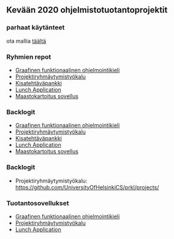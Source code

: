 ## Kevään 2020 ohjelmistotuotantoprojektit

### parhaat käytänteet

ota mallia [täältä](https://github.com/ohtu-ohjaajat/OhTuHistory/blob/master/reference.md)

### Ryhmien repot

- [Graafinen funktionaalinen ohjelmointikieli](https://github.com/funktionaalinen-graafinen-kieli)
- [Projektiryhmäytymistyökalu](https://github.com/UniversityOfHelsinkiCS/prkl)
- [Kisatehtäväpankki](https://github.com/Partioprojekti/kisatehtavapankki)
- [Lunch Application](https://github.com/team-lunch-app/lunch-app)
- [Maastokartoitus sovellus](https://github.com/Maastokartoitusryhma/maastokartoitus-app)
### Backlogit

- [Graafinen funktionaalinen ohjelmointikieli](https://github.com/funktionaalinen-graafinen-kieli/backlogs/projects)
- [Projektiryhmäytymistyökalu](https://github.com/UniversityOfHelsinkiCS/prkl)
- [Kisatehtäväpankki](https://github.com/Partioprojekti/kisatehtavapankki)
- [Lunch Application](https://docs.google.com/spreadsheets/d/1M-zd3dfMU6X8cAQRekaUWfHNRmXgxpYUZim4LKkOV8Q/edit?usp=sharing)
- [Maastokartoitus sovellus](https://docs.google.com/spreadsheets/d/1m7VQjWEWSzhMSs83YdCRn0AIC5W5rsfShjiJ0MSNvu4/edit?usp=drivesdk)

### Backlogit

- Projektiryhmäytymistyökalu: https://github.com/UniversityOfHelsinkiCS/prkl/projects/

### Tuotantosovellukset

- [Graafinen funktionaalinen ohjelmointikieli](http://funkly.herokuapp.com/)
- [Projektiryhmäytymistyökalu](https://toska.cs.helsinki.fi/prkl/)
- [Lunch Application](https://lunch-application.herokuapp.com/)
